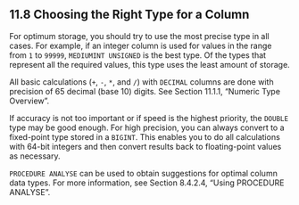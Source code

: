 ## 11.8 Choosing the Right Type for a Column

 For optimum storage, you should try to use the most precise type in all cases. For example, if an integer column is used for values in the range from `1` to `99999`, `MEDIUMINT UNSIGNED` is the best type. Of the types that represent all the required values, this type uses the least amount of storage.

 All basic calculations (`+`, `-`, `*`, and `/`) with `DECIMAL` columns are done with precision of 65 decimal (base 10) digits. See Section 11.1.1, “Numeric Type Overview”.

 If accuracy is not too important or if speed is the highest priority, the `DOUBLE` type may be good enough. For high precision, you can always convert to a fixed-point type stored in a `BIGINT`. This enables you to do all calculations with 64-bit integers and then convert results back to floating-point values as necessary.

 `PROCEDURE ANALYSE` can be used to obtain suggestions for optimal column data types. For more information, see Section 8.4.2.4, “Using PROCEDURE ANALYSE”.